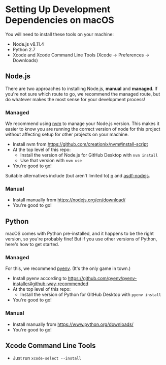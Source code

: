 # Setting Up Development Dependencies on macOS

You will need to install these tools on your machine:

 - Node.js v8.11.4
 - Python 2.7
 - Xcode and Xcode Command Line Tools (Xcode -> Preferences -> Downloads)

## Node.js

There are two approaches to installing Node.js, **manual** and **managed**. If you're not sure which route to go, we recommend the managed route, but do whatever makes the most sense for your development process!

### Managed

We recommend using [nvm](https://github.com/creationix/nvm) to manage your Node.js version. This makes it easier to know you are running the correct version of node for this project without affecting setup for other projects on your machine.

- Install nvm from https://github.com/creationix/nvm#install-script
- At the top level of this repo:
  - Install the version of Node.js for GitHub Desktop with `nvm install`
  - Use that version with `nvm use`
- You're good to go!

Suitable alternatives include (but aren't limited to) [n](https://github.com/tj/n) and [asdf-nodejs](https://github.com/asdf-vm/asdf-nodejs).

### Manual

- Install manually from https://nodejs.org/en/download/
- You're good to go!

## Python

macOS comes with Python pre-installed, and it happens to be the right version, so you're probably fine! But if you use other versions of Python, here's how to get started.

### Managed

For this, we recommend [pyenv](https://github.com/pyenv/pyenv). (It's the only game in town.)

- Install pyenv according to https://github.com/pyenv/pyenv-installer#github-way-recommended
- At the top level of this repo:
  - Install the version of Python for GitHub Desktop with `pyenv install`
- You're good to go!

### Manual

- Install manually from https://www.python.org/downloads/
- You're good to go!

## Xcode Command Line Tools

- Just run `xcode-select --install`
